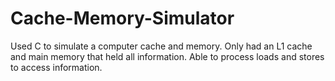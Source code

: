 # Cache-Memory-Simulator
Used C to simulate a computer cache and memory. Only had an L1 cache and main memory that held all information.  Able to process loads and stores to access information.
